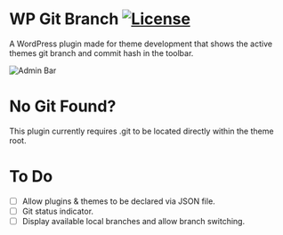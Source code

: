 # WP Git Branch [![License](https://img.shields.io/badge/license-GPL--2.0%2B-green.svg)](http://www.gnu.org/licenses/gpl-2.0.html)

A WordPress plugin made for theme development that shows the active themes git branch and commit hash in the toolbar.

![Admin Bar](https://cloud.githubusercontent.com/assets/6676674/13900253/223a2a3a-edd8-11e5-95c0-d25995daddd0.png)

# No Git Found?

This plugin currently requires .git to be located directly within the theme root.

# To Do

- [ ] Allow plugins & themes to be declared via JSON file.
- [ ] Git status indicator.
- [ ] Display available local branches and allow branch switching.
